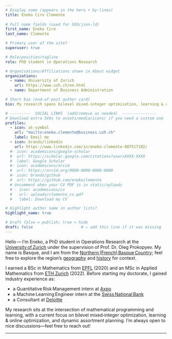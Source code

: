 ```yaml
---
# Display name (appears in the hero + by‑lines)
title: Eneko Ciro Clemente
 
# Full name fields (used for SEO/json‑ld)
first_name: Eneko Ciro
last_name: Clemente

# Primary user of the site?
superuser: true

# Role/position/tagline
role: PhD student in Operations Research

# Organisations/Affiliations shown in About widget
organizations:
  - name: University of Zurich
    url: https://www.uzh.ch/en.html
  - name: Department of Business Administration

# Short bio (end‑of‑post author card)
bio: My research spans bilevel mixed‑integer optimisation, learning & online optimisation, and dynamic assortment planning.

# ---------  SOCIAL LINKS  (add/remove as needed)  ---------------
# Download extra SVGs to assets/media/icons/ if you need a custom one
profiles:
  - icon: at-symbol
    url: "mailto:eneko.clemente@business.uzh.ch"
    label: Email me
  - icon: brands/linkedin
    url: https://www.linkedin.com/in/eneko-clemente-887517192/
  #- icon: academicons/google-scholar
  #  url: https://scholar.google.com/citations?user=XXXX-XXXX
  #  label: Google Scholar
  #- icon: academicons/orcid
  #  url: https://orcid.org/0000‑0000‑0000‑0000
  #- icon: brands/github
  #  url: https://github.com/enekoclemente
  # Uncomment when your CV PDF is in static/uploads
  # - icon: academicons/cv
  #   url: uploads/clemente_cv.pdf
  #   label: Download my CV 

# Highlight author name in author lists?
highlight_name: true 

# Draft false = publish; true = hide
draft: false                     # ← add this line if it was missing
---
```

Hello — I’m Eneko, a PhD student in Operations Research at the [University of Zurich](https://www.uzh.ch/en.html) under the supervision of Prof. Dr. Oleg Prokopyev. My name is Basque, and I am from the [Northern (French) Basque Country](https://en.wikipedia.org/wiki/Northern_Basque_Country); feel free to explore the region’s [geography](https://en.wikipedia.org/wiki/Basque_Country_(greater_region)) and [history](https://en.wikipedia.org/wiki/History_of_the_Basque_people) for context. 

I earned a BSc in Mathematics from [EPFL](https://www.epfl.ch/) (2020) and an MSc in Applied Mathematics from [ETH Zurich](https://ethz.ch/) (2022). Before starting my doctorate, I gained industry experience as: 

- a Quantitative Risk Management intern at [Axpo](https://www.axpo.com/)  
- a Machine Learning Engineer intern at the [Swiss National Bank](https://www.snb.ch/)  
- a Consultant at [Deloitte](https://www2.deloitte.com/)

My research sits at the intersection of mathematical programming and learning, with a current focus on bilevel mixed‑integer optimization, learning & online optimization, and dynamic assortment planning. I’m always open to nice discussions—feel free to reach out!

---